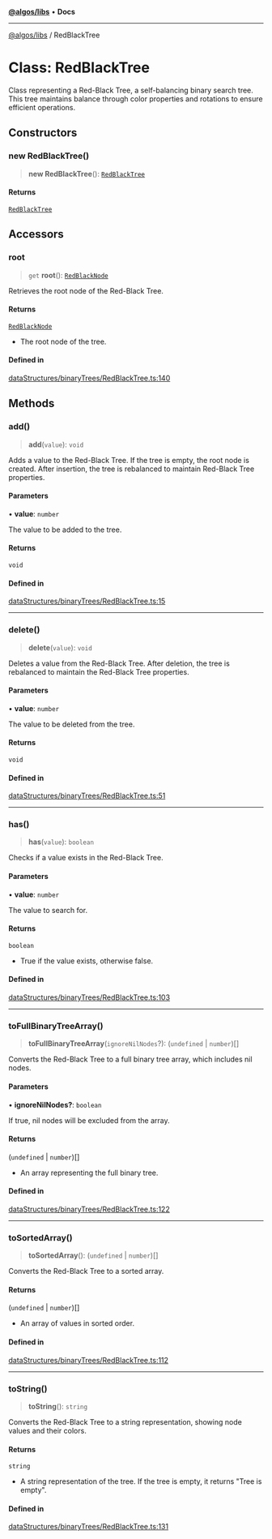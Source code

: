 [**@algos/libs**](../README.md) • **Docs**

***

[@algos/libs](../globals.md) / RedBlackTree

# Class: RedBlackTree

Class representing a Red-Black Tree, a self-balancing binary search tree.
This tree maintains balance through color properties and rotations to ensure efficient operations.

## Constructors

### new RedBlackTree()

> **new RedBlackTree**(): [`RedBlackTree`](RedBlackTree.md)

#### Returns

[`RedBlackTree`](RedBlackTree.md)

## Accessors

### root

> `get` **root**(): [`RedBlackNode`](RedBlackNode.md)

Retrieves the root node of the Red-Black Tree.

#### Returns

[`RedBlackNode`](RedBlackNode.md)

- The root node of the tree.

#### Defined in

[dataStructures/binaryTrees/RedBlackTree.ts:140](https://github.com/vladbasin/algos/blob/896f4802dfe6dc549179fbc3b973d06095c49e3e/libs/algos/src/lib/dataStructures/binaryTrees/RedBlackTree.ts#L140)

## Methods

### add()

> **add**(`value`): `void`

Adds a value to the Red-Black Tree. If the tree is empty, the root node is created.
After insertion, the tree is rebalanced to maintain Red-Black Tree properties.

#### Parameters

• **value**: `number`

The value to be added to the tree.

#### Returns

`void`

#### Defined in

[dataStructures/binaryTrees/RedBlackTree.ts:15](https://github.com/vladbasin/algos/blob/896f4802dfe6dc549179fbc3b973d06095c49e3e/libs/algos/src/lib/dataStructures/binaryTrees/RedBlackTree.ts#L15)

***

### delete()

> **delete**(`value`): `void`

Deletes a value from the Red-Black Tree. After deletion, the tree is rebalanced
to maintain the Red-Black Tree properties.

#### Parameters

• **value**: `number`

The value to be deleted from the tree.

#### Returns

`void`

#### Defined in

[dataStructures/binaryTrees/RedBlackTree.ts:51](https://github.com/vladbasin/algos/blob/896f4802dfe6dc549179fbc3b973d06095c49e3e/libs/algos/src/lib/dataStructures/binaryTrees/RedBlackTree.ts#L51)

***

### has()

> **has**(`value`): `boolean`

Checks if a value exists in the Red-Black Tree.

#### Parameters

• **value**: `number`

The value to search for.

#### Returns

`boolean`

- True if the value exists, otherwise false.

#### Defined in

[dataStructures/binaryTrees/RedBlackTree.ts:103](https://github.com/vladbasin/algos/blob/896f4802dfe6dc549179fbc3b973d06095c49e3e/libs/algos/src/lib/dataStructures/binaryTrees/RedBlackTree.ts#L103)

***

### toFullBinaryTreeArray()

> **toFullBinaryTreeArray**(`ignoreNilNodes`?): (`undefined` \| `number`)[]

Converts the Red-Black Tree to a full binary tree array, which includes nil nodes.

#### Parameters

• **ignoreNilNodes?**: `boolean`

If true, nil nodes will be excluded from the array.

#### Returns

(`undefined` \| `number`)[]

- An array representing the full binary tree.

#### Defined in

[dataStructures/binaryTrees/RedBlackTree.ts:122](https://github.com/vladbasin/algos/blob/896f4802dfe6dc549179fbc3b973d06095c49e3e/libs/algos/src/lib/dataStructures/binaryTrees/RedBlackTree.ts#L122)

***

### toSortedArray()

> **toSortedArray**(): (`undefined` \| `number`)[]

Converts the Red-Black Tree to a sorted array.

#### Returns

(`undefined` \| `number`)[]

- An array of values in sorted order.

#### Defined in

[dataStructures/binaryTrees/RedBlackTree.ts:112](https://github.com/vladbasin/algos/blob/896f4802dfe6dc549179fbc3b973d06095c49e3e/libs/algos/src/lib/dataStructures/binaryTrees/RedBlackTree.ts#L112)

***

### toString()

> **toString**(): `string`

Converts the Red-Black Tree to a string representation, showing node values and their colors.

#### Returns

`string`

- A string representation of the tree. If the tree is empty, it returns "Tree is empty".

#### Defined in

[dataStructures/binaryTrees/RedBlackTree.ts:131](https://github.com/vladbasin/algos/blob/896f4802dfe6dc549179fbc3b973d06095c49e3e/libs/algos/src/lib/dataStructures/binaryTrees/RedBlackTree.ts#L131)
